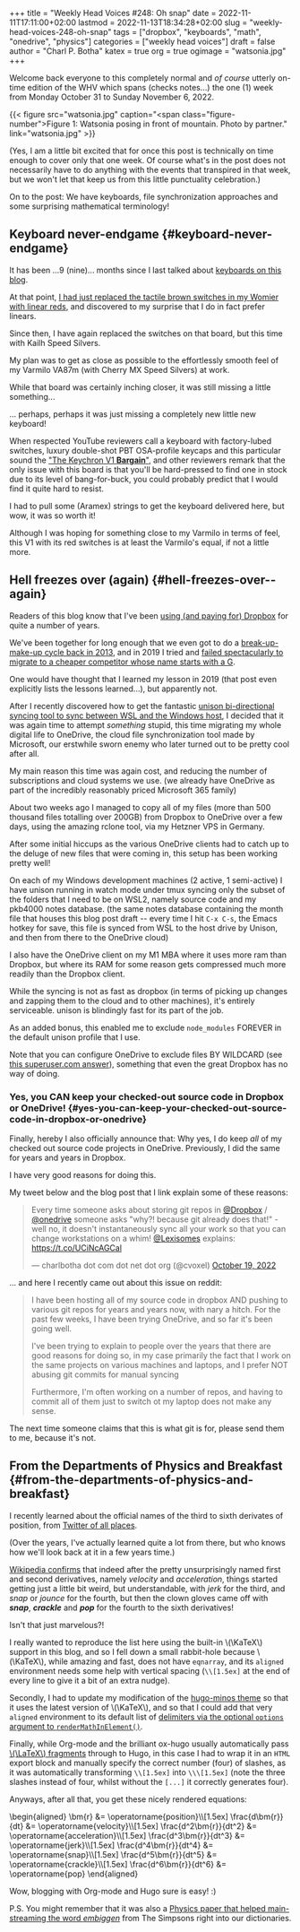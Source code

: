 +++
title = "Weekly Head Voices #248: Oh snap"
date = 2022-11-11T17:11:00+02:00
lastmod = 2022-11-13T18:34:28+02:00
slug = "weekly-head-voices-248-oh-snap"
tags = ["dropbox", "keyboards", "math", "onedrive", "physics"]
categories = ["weekly head voices"]
draft = false
author = "Charl P. Botha"
katex = true
org = true
ogimage = "watsonia.jpg"
+++

Welcome back everyone to this completely normal and _of course_ utterly on-time
edition of the WHV which spans (checks notes...) the one (1) week from Monday
October 31 to Sunday November 6, 2022.

{{< figure src="watsonia.jpg" caption="<span class=\"figure-number\">Figure 1: </span>Watsonia posing in front of mountain. Photo by partner." link="watsonia.jpg" >}}

(Yes, I am a little bit excited that for once this post is technically on time
enough to cover only that one week. Of course what's in the post does not
necessarily have to do anything with the events that transpired in that week,
but we won't let that keep us from this little punctuality celebration.)

On to the post: We have keyboards, file synchronization approaches and some
surprising mathematical terminology!


## Keyboard never-endgame {#keyboard-never-endgame}

It has been ...9 (nine)... months since I last talked about [keyboards on this
blog](/tags/keyboards/).

At that point, [I had just replaced the tactile brown switches in my Womier with
linear reds](/2022/02/09/weekly-head-voices-238-live-deep-and-suck-out-all-the-marrow-of-life/#womier-k87-keyboard-customization-unlocked), and discovered to my surprise that I do in fact prefer linears.

Since then, I have again replaced the switches on that board, but this time
with Kailh Speed Silvers.

My plan was to get as close as possible to the effortlessly smooth feel of my
Varmilo VA87m (with Cherry MX Speed Silvers) at work.

While that board was certainly inching closer, it was still missing a little
something...

... perhaps, perhaps it was just missing a completely new little new keyboard!

When respected YouTube reviewers call a keyboard with factory-lubed switches,
luxury double-shot PBT OSA-profile keycaps and this particular sound the ["The
Keychron V1 **Bargain**"](https://youtu.be/HVphB6RYBaY), and other reviewers remark that the only issue with this
board is that you'll be hard-pressed to find one in stock due to its level of
bang-for-buck, you could probably predict that I would find it quite hard to
resist.

I had to pull some (Aramex) strings to get the keyboard delivered here, but
wow, it was so worth it!

Although I was hoping for something close to my Varmilo in terms of feel, this
V1 with its red switches is at least the Varmilo's equal, if not a little more.


## Hell freezes over (again) {#hell-freezes-over--again}

Readers of this blog know that I've been [using (and paying for) Dropbox](/tags/dropbox/) for
quite a number of years.

We've been together for long enough that we even got to do a [break-up-make-up
cycle back in 2013](/2013/09/15/dear-usa-my-data-has-left-your-building/), and in 2019 I tried and [failed spectacularly to migrate to
a cheaper competitor whose name starts with a G](/2019/03/09/weekly-head-voices-164-its-what-future-you-would-want/#my-big-and-stupid-misstep-into-google-drive).

One would have thought that I learned my lesson in 2019 (that post even
explicitly lists the lessons learned...), but apparently not.

After I recently discovered how to get the fantastic [unison bi-directional
syncing tool to sync between WSL and the Windows host](https://vxlabs.com/2022/10/22/unison-file-synchronization-directly-via-the-wsl-bridge/), I decided that it was
again time to attempt _something_ stupid, this time migrating my whole digital
life to OneDrive, the cloud file synchronization tool made by Microsoft, our
erstwhile sworn enemy who later turned out to be pretty cool after all.

My main reason this time was again cost, and reducing the number of
subscriptions and cloud systems we use. (we already have OneDrive as part of
the incredibly reasonably priced Microsoft 365 family)

About two weeks ago I managed to copy all of my files (more than 500 thousand
files totalling over 200GB) from Dropbox to OneDrive over a few days, using the
amazing rclone tool, via my Hetzner VPS in Germany.

After some initial hiccups as the various OneDrive clients had to catch up to
the deluge of new files that were coming in, this setup has been working pretty
well!

On each of my Windows development machines (2 active, 1 semi-active) I have
unison running in watch mode under tmux syncing only the subset of the folders
that I need to be on WSL2, namely source code and my pkb4000 notes
database. (the same notes database containing the month file that houses this
blog post draft -- every time I hit `C-x C-s`, the Emacs hotkey for save, this
file is synced from WSL to the host drive by Unison, and then from there to the
OneDrive cloud)

I also have the OneDrive client on my M1 MBA where it uses more ram than
Dropbox, but where its RAM for some reason gets compressed much more readily
than the Dropbox client.

While the syncing is not as fast as dropbox (in terms of picking up changes and
zapping them to the cloud and to other machines), it's entirely
serviceable. unison is blindingly fast for its part of the job.

As an added bonus, this enabled me to exclude `node_modules` FOREVER in the
default unison profile that I use.

Note that you can configure OneDrive to exclude files BY WILDCARD (see [this
superuser.com answer](https://superuser.com/a/1662761/130835)), something that even the great Dropbox has no way of
doing.


### Yes, you CAN keep your checked-out source code in Dropbox or OneDrive! {#yes-you-can-keep-your-checked-out-source-code-in-dropbox-or-onedrive}

Finally, hereby I also officially announce that: Why yes, I do keep _all_ of my
checked out source code projects in OneDrive. Previously, I did the same for
years and years in Dropbox.

I have very good reasons for doing this.

My tweet below and the blog post that I link explain some of these reasons:

<blockquote class="twitter-tweet"><p lang="en" dir="ltr">Every time someone asks about storing git repos in <a href="https://twitter.com/Dropbox?ref_src=twsrc%5Etfw">@Dropbox</a> / <a href="https://twitter.com/onedrive?ref_src=twsrc%5Etfw">@onedrive</a> someone asks &quot;why?! because git already does that!&quot; - well no, it doesn&#39;t instantaneously sync all your work so that you can change workstations on a whim! <a href="https://twitter.com/Lexisomes?ref_src=twsrc%5Etfw">@Lexisomes</a> explains: <a href="https://t.co/UCiNcAGCal">https://t.co/UCiNcAGCal</a></p>&mdash; charlbotha dot com dot net dot org (@cvoxel) <a href="https://twitter.com/cvoxel/status/1582682819037626368?ref_src=twsrc%5Etfw">October 19, 2022</a></blockquote> <script async src="https://platform.twitter.com/widgets.js" charset="utf-8"></script>

... and here I recently came out about this issue on reddit:

> I have been hosting all of my source code in dropbox AND pushing to various git
> repos for years and years now, with nary a hitch. For the past few weeks, I
> have been trying OneDrive, and so far it's been going well.
>
> I've been trying to explain to people over the years that there are good
> reasons for doing so, in my case primarily the fact that I work on the same
> projects on various machines and laptops, and I prefer NOT abusing git commits
> for manual syncing
>
> Furthermore, I'm often working on a number of repos, and having to commit all
> of them just to switch ot my laptop does not make any sense.

The next time someone claims that this is what git is for, please send them to
me, because it's not.


## From the Departments of Physics and Breakfast {#from-the-departments-of-physics-and-breakfast}

I recently learned about the official names of the third to sixth derivates of
position, from [Twitter of all places](https://twitter.com/JimPfaendtner/status/1588987738426314752).

(Over the years, I've actually learned quite a lot from there, but who knows
how we'll look back at it in a few years time.)

[Wikipedia confirms](https://en.wikipedia.org/wiki/Fourth,_fifth,_and_sixth_derivatives_of_position) that indeed after the pretty unsurprisingly named first and
second derivatives, namely _velocity_ and _acceleration_, things started getting just a
little bit weird, but understandable, with _jerk_ for the third, and _snap_ or _jounce_ for the
fourth, but then the clown gloves came off with **_snap_**, **_crackle_** and **_pop_** for the
fourth to the sixth derivatives!

Isn't that just marvelous?!

I really wanted to reproduce the list here using the built-in \\(\KaTeX\\) support
in this blog, and so I fell down a small rabbit-hole because \\(\KaTeX\\), while
amazing and fast, does not have `eqnarray`, and its `aligned` environment needs
some help with vertical spacing (`\\[1.5ex]` at the end of every line to give it
a bit of an extra nudge).

Secondly, I had to update my modification of the [hugo-minos theme](https://github.com/carsonip/hugo-theme-minos) so that it
uses the latest version of \\(\KaTeX\\), and so that I could add that very `aligned`
environment to its default list of [delimiters via the optional `options`
argument to `renderMathInElement()`](https://katex.org/docs/autorender.html#api).

Finally, while Org-mode and the brilliant ox-hugo usually automatically pass
[\\(\LaTeX\\) fragments](https://orgmode.org/manual/LaTeX-fragments.html) through to Hugo, in this case I had to wrap it in an `HTML`
export block and manually specify the correct number (four) of slashes, as it was
automatically transforming `\\[1.5ex]` into `\\\[1.5ex]` (note the three slashes
instead of four, whilst without the `[...]` it correctly generates four).

Anyways, after all that, you get these nicely rendered equations:

\begin{aligned}
\bm{r} &= \operatorname{position}\\\\[1.5ex]
\frac{d\bm{r}}{dt} &= \operatorname{velocity}\\\\[1.5ex]
\frac{d^2\bm{r}}{dt^2} &= \operatorname{acceleration}\\\\[1.5ex]
\frac{d^3\bm{r}}{dt^3} &= \operatorname{jerk}\\\\[1.5ex]
\frac{d^4\bm{r}}{dt^4} &= \operatorname{snap}\\\\[1.5ex]
\frac{d^5\bm{r}}{dt^5} &= \operatorname{crackle}\\\\[1.5ex]
\frac{d^6\bm{r}}{dt^6} &= \operatorname{pop}
\end{aligned}

Wow, blogging with Org-mode and Hugo sure is easy! :)

P.S. You might remember that it was also a [Physics paper that helped
main-streaming the word _embiggen_](https://blogs.scientificamerican.com/news-blog/how-a-fake-word-from-the-simpsons-e/) from The Simpsons right into our
dictionaries.

